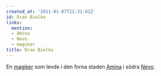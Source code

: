 ```yaml
---
created_at: '2011-01-07T21:31:01Z'
id: Dran Bielke
links:
  mention:
  - Amina
  - Nevo
  - magiker
title: Dran Bielke
---
```


En [magiker] som levde i den forna staden [Amina] i södra [Nevo].

  [magiker]: magiker
  [Amina]: Amina
  [Nevo]: Nevo
